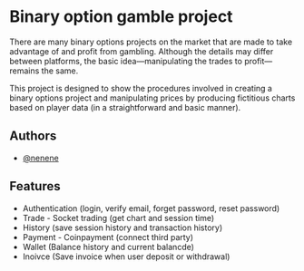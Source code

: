 
# Binary option gamble project

There are many binary options projects on the market that are made to take advantage of and profit from gambling. Although the details may differ between platforms, the basic idea—manipulating the trades to profit—remains the same.

This project is designed to show the procedures involved in creating a binary options project and manipulating prices by producing fictitious charts based on player data (in a straightforward and basic manner).


## Authors

- [@nenene](https://github.com/nenene1812)


## Features

- Authentication (login, verify email, forget password, reset password)
- Trade - Socket trading (get chart and session time)
- History (save session history and transaction history)
- Payment - Coinpayment (connect third party) 
- Wallet (Balance history and current balancde)
- Inoivce (Save invoice when user deposit or withdrawal)

